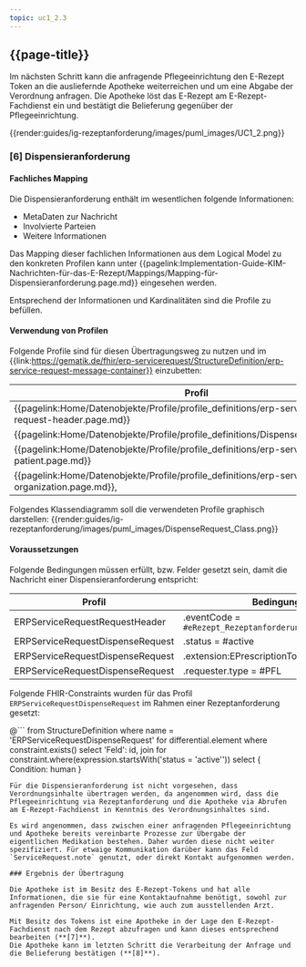 ```yaml
---
topic: uc1_2.3
---
```


## {{page-title}}

Im nächsten Schritt kann die anfragende Pflegeeinrichtung den E-Rezept Token an die ausliefernde Apotheke weiterreichen und um eine Abgabe der Verordnung anfragen.
Die Apotheke löst das E-Rezept am E-Rezept-Fachdienst ein und bestätigt die Belieferung gegenüber der Pflegeeinrichtung.

{{render:guides/ig-rezeptanforderung/images/puml_images/UC1_2.png}}

### [6] Dispensieranforderung

#### Fachliches Mapping
Die Dispensieranforderung enthält im wesentlichen folgende Informationen:
* MetaDaten zur Nachricht
* Involvierte Parteien
* Weitere Informationen

Das Mapping dieser fachlichen Informationen aus dem Logical Model zu den konkreten Profilen kann unter {{pagelink:Implementation-Guide-KIM-Nachrichten-für-das-E-Rezept/Mappings/Mapping-für-Dispensieranforderung.page.md}} eingesehen werden.

Entsprechend der Informationen und Kardinalitäten sind die Profile zu befüllen.

#### Verwendung von Profilen

Folgende Profile sind für diesen Übertragungsweg zu nutzen und im {{link:https://gematik.de/fhir/erp-servicerequest/StructureDefinition/erp-service-request-message-container}} einzubetten:

|Profil|Referenziert in|Optional|
|---|---|---|
|{{pagelink:Home/Datenobjekte/Profile/profile_definitions/erp-service-request-request-header.page.md}}|ERPServiceRequestMessageContainer.entry[0]||
|{{pagelink:Home/Datenobjekte/Profile/profile_definitions/Dispense_ServiceRequest}}|ERPServiceRequestRequestHeader.focus||
|{{pagelink:Home/Datenobjekte/Profile/profile_definitions/erp-service-request-patient.page.md}}|ERPServiceRequestDispenseRequest.subject||
|{{pagelink:Home/Datenobjekte/Profile/profile_definitions/erp-service-request-organization.page.md}}, |ERPServiceRequestDispenseRequest.requester||

Folgendes Klassendiagramm soll die verwendeten Profile graphisch darstellen:
{{render:guides/ig-rezeptanforderung/images/puml_images/DispenseRequest_Class.png}}


#### Voraussetzungen

Folgende Bedingungen müssen erfüllt, bzw. Felder gesetzt sein, damit die Nachricht einer Dispensieranforderung entspricht:

|Profil|Bedingung|
|---|---|
|ERPServiceRequestRequestHeader|.eventCode = `#eRezept_Rezeptanforderung;Abgabeanfrage`|
|ERPServiceRequestDispenseRequest|.status = #active|
|ERPServiceRequestDispenseRequest|.extension:EPrescriptionToken = <E-Rezept Token>|
|ERPServiceRequestDispenseRequest|.requester.type = #PFL|

Folgende FHIR-Constraints wurden für das Profil `ERPServiceRequestDispenseRequest` im Rahmen einer Rezeptanforderung gesetzt:

@```
from
	StructureDefinition
where
	name = 'ERPServiceRequestDispenseRequest'
for differential.element where constraint.exists()
select
    'Feld': id,
    join for constraint.where(expression.startsWith('status = \'active\'')) select { Condition: human }
```
Für die Dispensieranforderung ist nicht vorgesehen, dass Verordnungsinhalte übertragen werden, da angenommen wird, dass die Pflegeeinrichtung via Rezeptanforderung und die Apotheke via Abrufen am E-Rezept-Fachdienst in Kenntnis des Verordnungsinhaltes sind.

Es wird angenommen, dass zwischen einer anfragenden Pflegeeinrichtung und Apotheke bereits vereinbarte Prozesse zur Übergabe der eigentlichen Medikation bestehen. Daher wurden diese nicht weiter spezifiziert. Für etwaige Kommunikation darüber kann das Feld `ServiceRequest.note` genutzt, oder direkt Kontakt aufgenommen werden.

### Ergebnis der Übertragung

Die Apotheke ist im Besitz des E-Rezept-Tokens und hat alle Informationen, die sie für eine Kontaktaufnahme benötigt, sowohl zur anfragenden Person/ Einrichtung, wie auch zum ausstellenden Arzt.

Mit Besitz des Tokens ist eine Apotheke in der Lage den E-Rezept-Fachdienst nach dem Rezept abzufragen und kann dieses entsprechend bearbeiten (**[7]**).
Die Apotheke kann im letzten Schritt die Verarbeitung der Anfrage und die Belieferung bestätigen (**[8]**).
